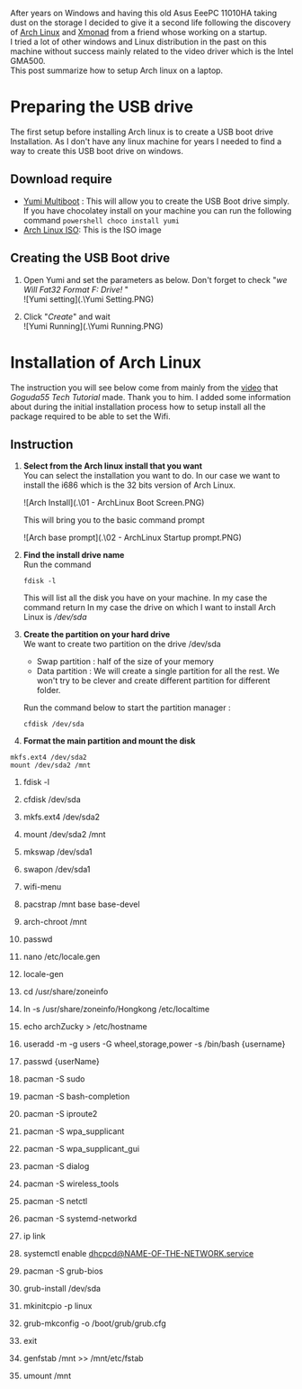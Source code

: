 After years on Windows and having this old Asus EeePC 11010HA taking dust on the storage I decided to give it a second life following the discovery of [Arch Linux](https://www.archlinux.org) and [Xmonad](http://xmonad.org/) from a friend whose working on a startup.  
I tried a lot of other windows and Linux distribution in the past on this machine without success mainly related to the video driver which is the Intel GMA500.  
This post summarize how to setup Arch linux on a laptop.

Preparing the USB drive
===
The first setup before installing Arch linux is to create a USB boot drive Installation. As I don't have any linux machine for years I needed to find a way to create this USB boot drive on windows.

Download require
---
- [Yumi Multiboot](http://www.pendrivelinux.com/yumi-multiboot-usb-creator/) : This will allow you to create the USB Boot drive simply. If you have chocolatey install on your machine you can run the following command ```powershell
choco install yumi```
- [Arch Linux ISO](https://www.archlinux.org/download/): This is the ISO image

Creating the USB Boot drive
---
1. Open Yumi and set the parameters as below. Don't forget to check "*we Will Fat32 Format F: Drive!* "  
   ![Yumi setting](.\Yumi Setting.PNG)  

2. Click "*Create*" and wait  
   ![Yumi Running](.\Yumi Running.PNG)

Installation of Arch Linux
===
The instruction you will see below come from mainly from the [video](https://www.youtube.com/watch?v=Wqh9AQt3nho) that *Goguda55 Tech Tutorial* made. Thank you to him.
I added some information about during the initial installation process how to setup install all the package required to be able to set the Wifi.

Instruction
--
1. **Select from the Arch linux install that you want**  
   You can select the installation you want to do. In our case we want to install the i686 which is the 32 bits version of Arch Linux.  

   ![Arch Install](.\01 - ArchLinux Boot Screen.PNG)  

   This will bring you to the basic command prompt  

   ![Arch base prompt](.\02 - ArchLinux Startup prompt.PNG)  

2. **Find the install drive name**  
   Run the command  
   ```
   fdisk -l
   ```  
   This will list all the disk you have on your machine. In my case the command return
   In my case the drive on which I want to install Arch Linux is */dev/sda*

3. **Create the partition on your hard drive**  
   We want to create two partition on the drive /dev/sda
    * Swap partition : half of the size of your memory
    * Data partition : We will create a single partition for all the rest. We won't try to be clever and create different partition for different folder.  

   Run the command below to start the partition manager :  
   ``` batsh
   cfdisk /dev/sda
   ```  

4. **Format the main partition and mount the disk**   
  ```batsh  
  mkfs.ext4 /dev/sda2  
  mount /dev/sda2 /mnt
  ```



1. fdisk -l
2. cfdisk /dev/sda
3. mkfs.ext4 /dev/sda2
4. mount /dev/sda2 /mnt
5. mkswap /dev/sda1
6. swapon /dev/sda1
7. wifi-menu
8. pacstrap /mnt base base-devel
9. arch-chroot /mnt
10. passwd
11. nano /etc/locale.gen
12. locale-gen
13. cd /usr/share/zoneinfo
14. ln -s /usr/share/zoneinfo/Hongkong /etc/localtime
15. echo archZucky > /etc/hostname
16. useradd -m -g users -G wheel,storage,power -s /bin/bash {username}
17. passwd {userName}
18. pacman -S sudo
19. pacman -S bash-completion
19. pacman -S iproute2
19. pacman -S wpa_supplicant
19. pacman -S wpa_supplicant_gui
19. pacman -S dialog
20. pacman -S wireless_tools
20. pacman -S netctl
20. pacman -S systemd-networkd



20. ip link
21. systemctl enable dhcpcd@NAME-OF-THE-NETWORK.service

16. pacman -S grub-bios
17. grub-install /dev/sda
18. mkinitcpio -p linux
19. grub-mkconfig -o /boot/grub/grub.cfg
20. exit
21. genfstab /mnt >> /mnt/etc/fstab
22. umount /mnt
